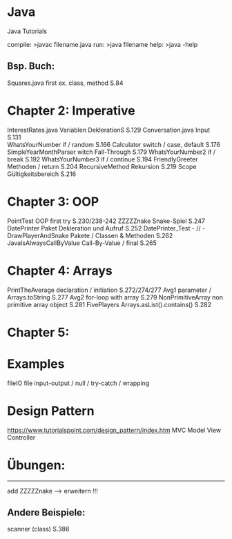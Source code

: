 # Java
Java Tutorials


compile:	>javac filename.java
run:		>java filename
help:		>java -help


Bsp. Buch:
------------------------------------------------------------------------------------------
Squares.java				first ex. class, method			S.84 

# Chapter 2: Imperative
InterestRates.java 			Variablen DeklerationS			S.129
Conversation.java			Input 							S.131 	
WhatsYourNumber				if / random						S.166
Calculator					switch / case, default			S.176
SimpleYearMonthParser		witch Fall-Through				S.179
WhatsYourNumber2			if / break						S.192
WhatsYourNumber3			if / continue					S.194
FriendlyGreeter				Methoden / return				S.204
RecursiveMethod				Rekursion						S.219
Scope						Gültigkeitsbereich 				S.216

# Chapter 3: OOP
PointTest 					OOP first try 					S.230/238-242
ZZZZZnake					Snake-Spiel						S.247
DatePrinter					Paket Dekleration und Aufruf	S.252
DatePrinter_Test			- // -
DrawPlayerAndSnake			Pakete / Classen & Methoden		S.262
JavaIsAlwaysCallByValue		Call-By-Value / final 			S.265

# Chapter 4: Arrays
PrintTheAverage				declaration / initiation 		S.272/274/277
Avg1						parameter / Arrays.toString		S.277
Avg2						for-loop with array				S.279
NonPrimitiveArray			non primitive array object		S.281
FivePlayers					Arrays.asList().contains()		S.282

# Chapter 5: 

# Examples
fileIO						file input-output / null / try-catch / wrapping


# Design Pattern
https://www.tutorialspoint.com/design_pattern/index.htm
MVC							Model View Controller			









# Übungen:
------------------------------------------------------------------------------------------
add ZZZZZnake 				--> erweitern !!!

Andere Beispiele:
------------------------------------------------------------------------------------------
scanner (class)			S.386
